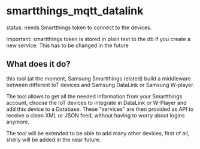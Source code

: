 # smartthings_mqtt_datalink

status:
needs Smartthings token to connect to the devices.

Important: 
smartthings token is stored in plain text to the db if you create a new service. This has to be changed in the future


## What does it do?
this tool (at the moment, Samsung Smartthings related) build a middleware between different IoT devices and Samsung DataLink or Samsung W-player.

The tool allows to get all the needed information from your Smartthings account, choose the IoT devices to integrate in DataLink or W-Player and add this device to a Database. These "services" are then provided as API to receive a clean XML or JSON feed, without having to worry about logins anymore.

The tool will be extended to be able to add many other devices, first of all, shelly will be added in the near future.